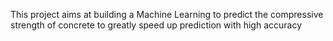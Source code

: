 This project aims at building a Machine Learning to predict the compressive strength of concrete to greatly speed up prediction with high accuracy
